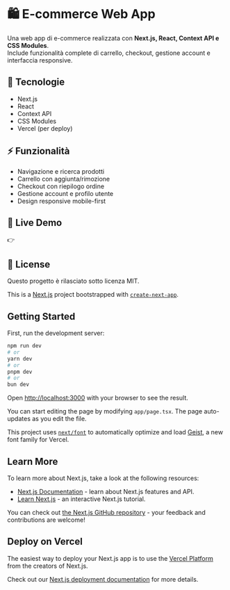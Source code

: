 
# 🛍️ E-commerce Web App

Una web app di e-commerce realizzata con **Next.js, React, Context API e CSS Modules**.  
Include funzionalità complete di carrello, checkout, gestione account e interfaccia responsive.

## 🚀 Tecnologie
- Next.js
- React
- Context API
- CSS Modules
- Vercel (per deploy)


## ⚡ Funzionalità
- Navigazione e ricerca prodotti
- Carrello con aggiunta/rimozione
- Checkout con riepilogo ordine
- Gestione account e profilo utente
- Design responsive mobile-first

## 🔗 Live Demo
👉 [](https://e-commerce-web-app-xav6.vercel.app/)

## 📝 License
Questo progetto è rilasciato sotto licenza MIT.









This is a [Next.js](https://nextjs.org) project bootstrapped with [`create-next-app`](https://nextjs.org/docs/app/api-reference/cli/create-next-app).

## Getting Started

First, run the development server:

```bash
npm run dev
# or
yarn dev
# or
pnpm dev
# or
bun dev
```

Open [http://localhost:3000](http://localhost:3000) with your browser to see the result.

You can start editing the page by modifying `app/page.tsx`. The page auto-updates as you edit the file.

This project uses [`next/font`](https://nextjs.org/docs/app/building-your-application/optimizing/fonts) to automatically optimize and load [Geist](https://vercel.com/font), a new font family for Vercel.

## Learn More

To learn more about Next.js, take a look at the following resources:

- [Next.js Documentation](https://nextjs.org/docs) - learn about Next.js features and API.
- [Learn Next.js](https://nextjs.org/learn) - an interactive Next.js tutorial.

You can check out [the Next.js GitHub repository](https://github.com/vercel/next.js) - your feedback and contributions are welcome!

## Deploy on Vercel

The easiest way to deploy your Next.js app is to use the [Vercel Platform](https://vercel.com/new?utm_medium=default-template&filter=next.js&utm_source=create-next-app&utm_campaign=create-next-app-readme) from the creators of Next.js.

Check out our [Next.js deployment documentation](https://nextjs.org/docs/app/building-your-application/deploying) for more details.

